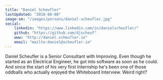 ```yaml
---
title: "Daniel Scheufler"
lastUpdated: "2018-08-08"
image-sm: "/images/persons/daniel-scheufler.jpg"
social:
    linkedin: "https://www.linkedin.com/in/danielscheufler/"  
    github: "https://github.com/djscheuf"  
    www: "http://daniel.scheufler.io"   
    email: "mailto:daniel@scheufler.io" 
---
```


Daniel Scheufler is a Senior Consultant with Improving. Even though he started as an Electrical Engineer, he got into software as soon as he could. And since the start of his very first Internship he's been one of those oddballs who actually enjoyed the Whiteboard Interview. Weird right?
